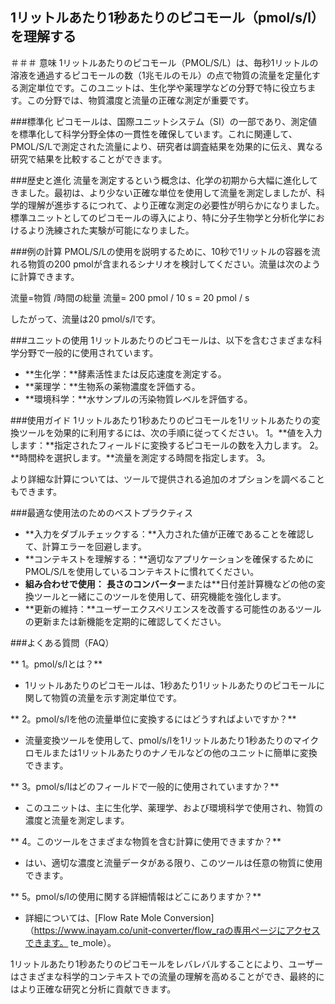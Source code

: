 ## 1リットルあたり1秒あたりのピコモール（pmol/s/l）を理解する

＃＃＃ 意味
1リットルあたりのピコモール（PMOL/S/L）は、毎秒1リットルの溶液を通過するピコモールの数（1兆モルのモル）の点で物質の流量を定量化する測定単位です。このユニットは、生化学や薬理学などの分野で特に役立ちます。この分野では、物質濃度と流量の正確な測定が重要です。

###標準化
ピコモールは、国際ユニットシステム（SI）の一部であり、測定値を標準化して科学分野全体の一貫性を確保しています。これに関連して、PMOL/S/Lで測定された流量により、研究者は調査結果を効果的に伝え、異なる研究で結果を比較することができます。

###歴史と進化
流量を測定するという概念は、化学の初期から大幅に進化してきました。最初は、より少ない正確​​な単位を使用して流量を測定しましたが、科学的理解が進歩するにつれて、より正確な測定の必要性が明らかになりました。標準ユニットとしてのピコモールの導入により、特に分子生物学と分析化学におけるより洗練された実験が可能になりました。

###例の計算
PMOL/S/Lの使用を説明するために、10秒で1リットルの容器を流れる物質の200 pmolが含まれるシナリオを検討してください。流量は次のように計算できます。

流量=物質 /時間の総量
流量= 200 pmol / 10 s = 20 pmol / s

したがって、流量は20 pmol/s/lです。

###ユニットの使用
1リットルあたりのピコモールは、以下を含むさまざまな科学分野で一般的に使用されています。
-  **生化学：**酵素活性または反応速度を測定する。
-  **薬理学：**生物系の薬物濃度を評価する。
-  **環境科学：**水サンプルの汚染物質レベルを評価する。

###使用ガイド
1リットルあたり1秒あたりのピコモールを1リットルあたりの変換ツールを効果的に利用するには、次の手順に従ってください。
1。**値を入力します：**指定されたフィールドに変換するピコモールの数を入力します。
2。**時間枠を選択します。**流量を測定する時間を指定します。
3。

より詳細な計算については、ツールで提供される追加のオプションを調べることもできます。

###最適な使用法のためのベストプラクティス
-  **入力をダブルチェックする：**入力された値が正確であることを確認して、計算エラーを回避します。
-  **コンテキストを理解する：**適切なアプリケーションを確保するためにPMOL/S/Lを使用しているコンテキストに慣れてください。
-  **組み合わせで使用：** **長さのコンバーター**または**日付差計算機などの他の変換ツールと一緒にこのツールを使用して、研究機能を強化します。
-  **更新の維持：**ユーザーエクスペリエンスを改善する可能性のあるツールの更新または新機能を定期的に確認してください。

###よくある質問（FAQ）

** 1。pmol/s/lとは？**
-  1リットルあたりのピコモールは、1秒あたり1リットルあたりのピコモールに関して物質の流量を示す測定単位です。

** 2。pmol/s/lを他の流量単位に変換するにはどうすればよいですか？**
- 流量変換ツールを使用して、pmol/s/lを1リットルあたり1秒あたりのマイクロモルまたは1リットルあたりのナノモルなどの他のユニットに簡単に変換できます。

** 3。pmol/s/lはどのフィールドで一般的に使用されていますか？**
- このユニットは、主に生化学、薬理学、および環境科学で使用され、物質の濃度と流量を測定します。

** 4。このツールをさまざまな物質を含む計算に使用できますか？**
- はい、適切な濃度と流量データがある限り、このツールは任意の物質に使用できます。

** 5。pmol/s/lの使用に関する詳細情報はどこにありますか？**
- 詳細については、[Flow Rate Mole Conversion]（https://www.inayam.co/unit-converter/flow_raの専用ページにアクセスできます。 te_mole）。

1リットルあたり1秒あたりのピコモールをレバレバルすることにより、ユーザーはさまざまな科学的コンテキストでの流量の理解を高めることができ、最終的にはより正確な研究と分析に貢献できます。